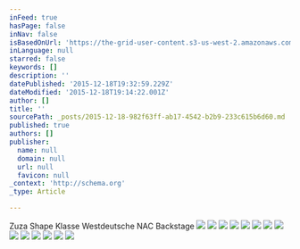```yaml
---
inFeed: true
hasPage: false
inNav: false
isBasedOnUrl: 'https://the-grid-user-content.s3-us-west-2.amazonaws.com/4530071c-a259-4e48-8804-36cb1240a403.jpg'
inLanguage: null
starred: false
keywords: []
description: ''
datePublished: '2015-12-18T19:32:59.229Z'
dateModified: '2015-12-18T19:14:22.001Z'
author: []
title: ''
sourcePath: _posts/2015-12-18-982f63ff-ab17-4542-b2b9-233c615b6d60.md
published: true
authors: []
publisher:
  name: null
  domain: null
  url: null
  favicon: null
_context: 'http://schema.org'
_type: Article

---
```

Zuza Shape Klasse Westdeutsche NAC Backstage
![](https://the-grid-user-content.s3-us-west-2.amazonaws.com/928d8ab8-1cd8-464d-bfaa-8e2df9f72885.jpg)
![](https://the-grid-user-content.s3-us-west-2.amazonaws.com/4530071c-a259-4e48-8804-36cb1240a403.jpg)
![](https://the-grid-user-content.s3-us-west-2.amazonaws.com/109ee09e-907f-489b-bf68-7c9f04257793.jpg)
![](https://the-grid-user-content.s3-us-west-2.amazonaws.com/ff7d5845-201e-4ade-a317-27113dba627e.jpg)
![](https://the-grid-user-content.s3-us-west-2.amazonaws.com/ccbc3c4f-463b-4074-a54c-11455fc9a31b.jpg)
![](https://the-grid-user-content.s3-us-west-2.amazonaws.com/aa5de23f-8d3b-4d31-a166-5eb361501e42.jpg)
![](https://the-grid-user-content.s3-us-west-2.amazonaws.com/fb8e307f-b093-460e-aa18-e3517c22c042.jpg)
![](https://the-grid-user-content.s3-us-west-2.amazonaws.com/3f94def9-17e2-4654-834a-5702f5da098a.jpg)
![](https://the-grid-user-content.s3-us-west-2.amazonaws.com/d671172c-6d2b-42ac-8b7d-374c3251c769.jpg)
![](https://the-grid-user-content.s3-us-west-2.amazonaws.com/40903bee-17ac-4b22-b937-a44551010290.jpg)
![](https://the-grid-user-content.s3-us-west-2.amazonaws.com/2e505c81-4829-4ccd-9938-eb79a3818f23.jpg)
![](https://the-grid-user-content.s3-us-west-2.amazonaws.com/874af0df-fd9f-4e9e-8939-404087861cd1.jpg)
![](https://the-grid-user-content.s3-us-west-2.amazonaws.com/21255fee-98ba-44e3-bad6-d6c091c6df93.jpg)
![](https://the-grid-user-content.s3-us-west-2.amazonaws.com/346be145-85ce-4744-bb4a-1566c19834db.jpg)